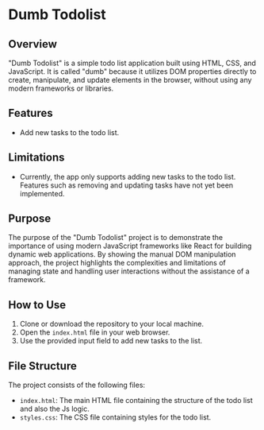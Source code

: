 # Dumb Todolist

## Overview

"Dumb Todolist" is a simple todo list application built using HTML, CSS, and JavaScript. It is called "dumb" because it utilizes DOM properties directly to create, manipulate, and update elements in the browser, without using any modern frameworks or libraries.

## Features

- Add new tasks to the todo list.

## Limitations

- Currently, the app only supports adding new tasks to the todo list. Features such as removing and updating tasks have not yet been implemented.

## Purpose

The purpose of the "Dumb Todolist" project is to demonstrate the importance of using modern JavaScript frameworks like React for building dynamic web applications. By showing the manual DOM manipulation approach, the project highlights the complexities and limitations of managing state and handling user interactions without the assistance of a framework.

## How to Use

1. Clone or download the repository to your local machine.
2. Open the `index.html` file in your web browser.
3. Use the provided input field to add new tasks to the list.

## File Structure

The project consists of the following files:

- `index.html`: The main HTML file containing the structure of the todo list and also the Js logic.
- `styles.css`: The CSS file containing styles for the todo list.